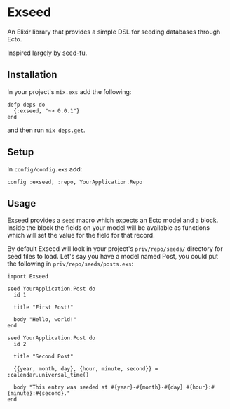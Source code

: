 # Exseed

An Elixir library that provides a simple DSL for seeding databases through Ecto.

Inspired largely by [seed-fu](https://github.com/mbleigh/seed-fu).

## Installation

In your project's `mix.exs` add the following:

    defp deps do
      {:exseed, "~> 0.0.1"}
    end

and then run `mix deps.get`.

## Setup

In `config/config.exs` add:

    config :exseed, :repo, YourApplication.Repo

## Usage

Exseed provides a `seed` macro which expects an Ecto model and a block. Inside the block the fields on your model will be available as functions which will set the value for the field for that record.

By default Exseed will look in your project's `priv/repo/seeds/` directory for seed files to load. Let's say you have a model named Post, you could put the following in `priv/repo/seeds/posts.exs`:

    import Exseed

    seed YourApplication.Post do
      id 1

      title "First Post!"

      body "Hello, world!"
    end

    seed YourApplication.Post do
      id 2

      title "Second Post"

      {{year, month, day}, {hour, minute, second}} = :calendar.universal_time()

      body "This entry was seeded at #{year}-#{month}-#{day} #{hour}:#{minute}:#{second}."
    end

